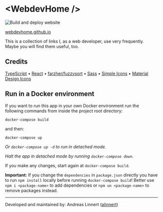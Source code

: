 # &lt;WebdevHome /&gt;

![Build and deploy website](https://github.com/webdevhome/webdevhome.github.io/workflows/Build%20and%20deploy%20website/badge.svg)

[webdevhome.github.io](https://webdevhome.github.io)

This is a collection of links I, as a web developer, use very frequently. Maybe you will find them useful, too.

## Credits

[TypeScript](https://github.com/microsoft/TypeScript)
• [React](https://github.com/facebook/react)
• [farzher/fuzzysort](https://github.com/farzher/fuzzysort)
• [Sass](https://github.com/sass/dart-sass)
• [Simple Icons](https://github.com/simple-icons/simple-icons)
• [Material Design Icons](https://github.com/Templarian/MaterialDesign)

## Run in a Docker environment

If you want to run this app in your own Docker environment run the following commands from inside the project root directory:

~~~
docker-compose build
~~~

and then:

~~~
docker-compose up
~~~

*Or `docker-compose up -d` to run in detached mode.*

*Halt the app in detached mode by running `docker-compose down`.*

If you make any changes, start again at `docker-compose build`.

**Important:** If you change the `dependencies` in `package.json` directly you have to run `npm install` locally before running `docker-compose build`! Better use `npm i <package-name>` to add dependencies or `npm un <package-name>` to remove packages instead.

---

Developed and maintained by: Andreas Linnert ([alinnert](https://github.com/alinnert))

